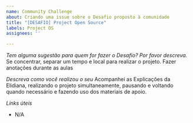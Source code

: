 ```yaml
---
name: Community Challenge
about: Criando uma issue sobre o Desafio proposto à comunidade
title: "[DESAFIO] Project Open Source"
labels: Project OS
assignees: ''

---
```


*Tem alguma sugestão para quem for fazer o Desafio? Por favor descreva.*
Se concentrar, separar um tempo e local para realizar o projeto. Fazer anotações durante as aulas

*Descreva como você realizou o seu*
Acompanhei as Explicações da Elidiana, realizando o projeto simultaneamente, pausando e voltando quando necessário e fazendo uso dos materiais de apoio.  

*Links úteis*
- N/A
